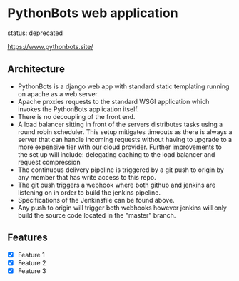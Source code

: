 # PythonBots web application 

status: deprecated

https://www.pythonbots.site/

## Architecture

- PythonBots is a django web app with standard static templating running on apache as a web server.
- Apache proxies requests to the standard WSGI application which invokes the PythonBots application itself. 
- There is no decoupling of the front end. 
- A load balancer sitting in front of the servers distributes tasks using a round robin scheduler. This setup mitigates timeouts as there is always a server that can handle incoming requests without having to upgrade to a more expensive tier with our cloud provider. Further improvements to the set up will include: delegating caching to the load balancer and request compression
- The continuous delivery pipeline is triggered by a git push to origin by any member that has write access to this repo.
- The git push triggers a webhook where both github and jenkins are listening on in order to build the jenkins pipeline.
- Specifications of the Jenkinsfile can be found above.
- Any push to origin will trigger both webhooks however jenkins will only build the source code located in the "master" branch.

## Features

* [x] Feature 1
* [x] Feature 2
* [x] Feature 3
